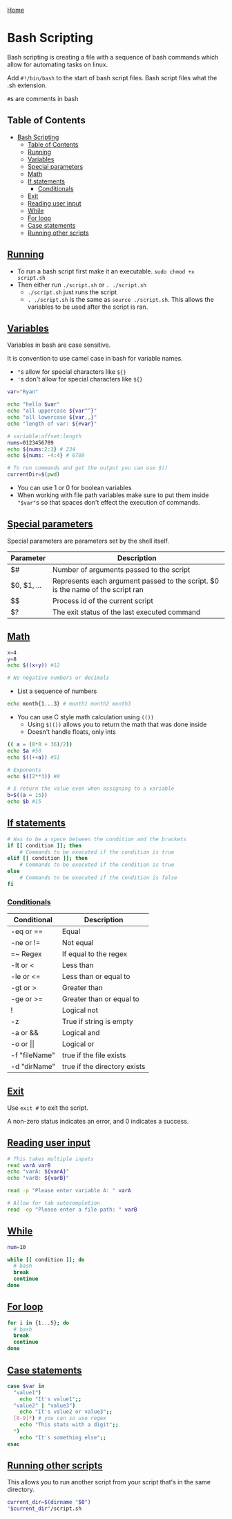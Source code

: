 <!--
 * This file is part of RS Cheat Sheets.
 *
 * RS Cheat Sheets is free software: you can redistribute it and/or modify
 * it under the terms of the GNU General Public License as published by
 * the Free Software Foundation, either version 3 of the License, or
 * (at your option) any later version.
 *
 * RS Cheat Sheets is distributed in the hope that it will be useful,
 * but WITHOUT ANY WARRANTY; without even the implied warranty of
 * MERCHANTABILITY or FITNESS FOR A PARTICULAR PURPOSE.  See the
 * GNU General Public License for more details.
 *
 * You should have received a copy of the GNU General Public License
 * along with RS Cheat Sheets. If not, see <https://www.gnu.org/licenses/>.
 */
-->

[Home](./README.md)

# Bash Scripting

Bash scripting is creating a file with a sequence of bash commands which allow for automating tasks on linux.

Add `#!/bin/bash` to the start of bash script files. Bash script files what the .sh extension.

`#`s are comments in bash

## Table of Contents

<!-- TOC -->

- [Bash Scripting](#bash-scripting)
	- [Table of Contents](#table-of-contents)
	- [Running](#running)
	- [Variables](#variables)
	- [Special parameters](#special-parameters)
	- [Math](#math)
	- [If statements](#if-statements)
		- [Conditionals](#conditionals)
	- [Exit](#exit)
	- [Reading user input](#reading-user-input)
	- [While](#while)
	- [For loop](#for-loop)
	- [Case statements](#case-statements)
	- [Running other scripts](#running-other-scripts)

<!-- /TOC -->

## [Running](#table-of-contents)
- To run a bash script first make it an executable. `sudo chmod +x script.sh`
- Then either run `./script.sh` or `. ./script.sh`
  - `./script.sh` just runs the script
  - `. ./script.sh` is the same as `source ./script.sh`. This allows the variables to be used after the script is ran.

## [Variables](#table-of-contents)
Variables in bash are case sensitive.

It is convention to use camel case in bash for variable names.

- `"`s allow for special characters like `${}`
- `'`s don't allow for special characters like `${}`

```bash
var="Ryan"

echo "hello $var"
echo "all uppercase ${var^^}"
echo "all lowercase ${var,,}"
echo "length of var: ${#var}"

# variable:offset:length
nums=0123456789
echo ${nums:2:3} # 234
echo ${nums: -4:4} # 6789

# To run commands and get the output you can use $()
currentDir=$(pwd)
```

- You can use 1 or 0 for boolean variables
- When working with file path variables make sure to put them inside `"$var"`s so that spaces don't effect the execution of commands.

## [Special parameters](#table-of-contents)
Special parameters are parameters set by the shell itself.

| Parameter   | Description                                                                     |
|-------------|---------------------------------------------------------------------------------|
| $#          | Number of arguments passed to the script                                        |
| $0, $1, ... | Represents each argument passed to the script. $0 is the name of the script ran |
| $$          | Process id of the current script                                                |
| $?          | The exit status of the last executed command                                    |

## [Math](#table-of-contents)

```bash
x=4
y=8
echo $((x+y)) #12

# No negative numbers or decimals
```

- List a sequence of numbers

```bash
echo month{1...3} # month1 month2 month3
```

- You can use C style math calculation using `(())`
  - Using `$(())` allows you to return the math that was done inside
  - Doesn't handle floats, only ints

```bash
(( a = (8*8 + 36)/2))
echo $a #50
echo $((++a)) #51

# Exponents
echo $((2**3)) #8

# $ return the value even when assigning to a variable
b=$((a = 15))
echo $b #15
```

## [If statements](#table-of-contents)

```bash
# Has to be a space between the condition and the brackets
if [[ condition ]]; then
    # Commands to be executed if the condition is true
elif [[ condition ]]; then
    # Commands to be executed if the condition is true
else
    # Commands to be executed if the condition is false
fi
```

### [Conditionals](#table-of-contents)

| Conditional   | Description                  |
|---------------|------------------------------|
| -eq or ==     | Equal                        |
| -ne or !=     | Not equal                    |
| =~ Regex      | If equal to the regex        |
| -lt or \<     | Less than                    |
| -le or \<=    | Less than or equal to        |
| -gt or >      | Greater than                 |
| -ge or >=     | Greater than or equal to     |
| !             | Logical not                  |
| -z            | True if string is empty      |
| -a  or &&     | Logical and                  |
| -o  or \|\|   | Logical or                   |
| -f "fileName" | true if the file exists      |
| -d "dirName"  | true if the directory exists |

## [Exit](#table-of-contents)
Use `exit #` to exit the script.

A non-zero status indicates an error, and 0 indicates a success.

## [Reading user input](#table-of-contents)

```bash
# This takes multiple inputs
read varA varB
echo "varA: ${varA}"
echo "varB: ${varB}"

read -p "Please enter variable A: " varA

# Allow for tab autocompletion
read -ep "Please enter a file path: " varB
```

## [While](#table-of-contents)

```bash
num=10

while [[ condition ]]; do
  # bash
  break
  continue
done
```

## [For loop](#table-of-contents)

```bash
for i in {1...5}; do
  # bash
  break
  continue
done
```

## [Case statements](#table-of-contents)

```bash
case $var in
  "value1")
    echo "It's value1";;
  "value2" | "value3")
    echo "It's value2 or value3";;
  [0-9]*) # you can so use regex
    echo "This stats with a digit";;
  *)
    echo "It's something else";;
esac
```

## [Running other scripts](#table-of-contents)
This allows you to run another script from your script that's in the same directory.

```bash
current_dir=$(dirname "$0")
"$current_dir"/script.sh
```